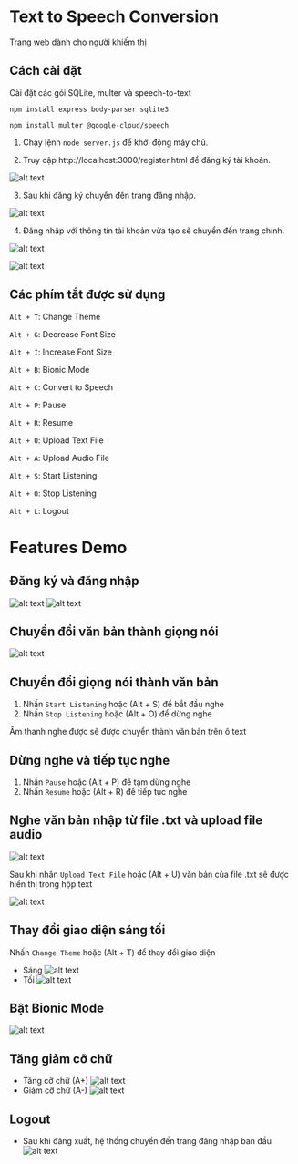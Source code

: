
# Text to Speech Conversion 

Trang web dành cho người khiếm thị



## Cách cài đặt

Cài đặt các gói SQLite, multer và speech-to-text

    npm install express body-parser sqlite3

    npm install multer @google-cloud/speech
1. Chạy lệnh `node server.js` để khởi động máy chủ.

2. Truy cập http://localhost:3000/register.html để đăng ký tài khoản.

![alt text](image-3.png)

3. Sau khi đăng ký chuyển đến trang đăng nhập.

![alt text](image-4.png)

4. Đăng nhập với thông tin tài khoản vừa tạo sẽ chuyển đến trang chính.

![alt text](image-7.png)

![alt text](image-8.png)



## Các phím tắt được sử dụng 

`Alt + T`: Change Theme

`Alt + G`: Decrease Font Size

`Alt + I`: Increase Font Size

`Alt + B`: Bionic Mode

`Alt + C`: Convert to Speech

`Alt + P`: Pause

`Alt + R`: Resume

`Alt + U`: Upload Text File

`Alt + A`: Upload Audio File

`Alt + S`: Start Listening

`Alt + O`: Stop Listening

`Alt + L`: Logout


# Features Demo 
## Đăng ký và đăng nhập
![alt text](image-3.png)
![alt text](image-4.png)

## Chuyển đổi văn bản thành giọng nói
![alt text](image.png)
## Chuyển đổi giọng nói thành văn bản
1. Nhấn `Start Listening` hoặc (Alt + S) để bắt đầu nghe
2. Nhấn `Stop Listening` hoặc (Alt + O) để dừng nghe

Âm thanh nghe được sẽ được chuyển thành văn bản trên ô text

## Dừng nghe và tiếp tục nghe
1. Nhấn `Pause` hoặc (Alt + P) để tạm dừng nghe
2. Nhấn `Resume` hoặc (Alt + R) để tiếp tục nghe

## Nghe văn bản nhập từ file .txt và upload file audio
![alt text](image-1.png)

Sau khi nhấn `Upload Text File` hoặc (Alt + U) văn bản của file .txt sẽ được hiển thị trong hộp text

![alt text](image-2.png)

## Thay đổi giao diện sáng tối

Nhấn `Change Theme` hoặc (Alt + T) để thay đổi giao diện
- Sáng 
![alt text](image-6.png)
- Tối
![alt text](image-5.png)

## Bật Bionic Mode

![alt text](image-9.png)

## Tăng giảm cỡ chữ
- Tăng cỡ chữ (A+)
![alt text](image-10.png)
- Giảm cỡ chữ (A-)
![alt text](image-11.png)

## Logout
- Sau khi đăng xuất, hệ thống chuyển đến trang đăng nhập ban đầu
![alt text](image-12.png)